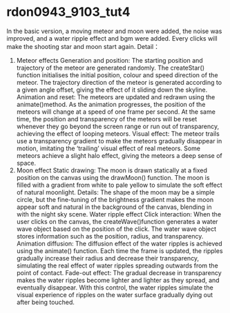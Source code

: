 # rdon0943_9103_tut4
In the basic version, a moving meteor and moon were added, the noise was improved, and a water ripple effect and bgm were added.
Every clicks will make the shooting star and moon start again.
Detail：
1. Meteor effects
Generation and position:
The starting position and trajectory of the meteor are generated randomly. The createStar() function initialises the initial position, colour and speed direction of the meteor. The trajectory direction of the meteor is generated according to a given angle offset, giving the effect of it sliding down the skyline.
Animation and reset:
The meteors are updated and redrawn using the animate()method. As the animation progresses, the position of the meteors will change at a speed of one frame per second. At the same time, the position and transparency of the meteors will be reset whenever they go beyond the screen range or run out of transparency, achieving the effect of looping meteors.
Visual effect:
The meteor trails use a transparency gradient to make the meteors gradually disappear in motion, imitating the ‘trailing’ visual effect of real meteors. Some meteors achieve a slight halo effect, giving the meteors a deep sense of space.
2. Moon effect
Static drawing:
The moon is drawn statically at a fixed position on the canvas using the drawMoon() function. The moon is filled with a gradient from white to pale yellow to simulate the soft effect of natural moonlight.
Details: The shape of the moon may be a simple circle, but the fine-tuning of the brightness gradient makes the moon appear soft and natural in the background of the canvas, blending in with the night sky scene.
Water ripple effect
Click interaction:
When the user clicks on the canvas, the createWave()function generates a water wave object based on the position of the click. The water wave object stores information such as the position, radius, and transparency.
Animation diffusion: The diffusion effect of the water ripples is achieved using the animate() function. Each time the frame is updated, the ripples gradually increase their radius and decrease their transparency, simulating the real effect of water ripples spreading outwards from the point of contact.
Fade-out effect: The gradual decrease in transparency makes the water ripples become lighter and lighter as they spread, and eventually disappear. With this control, the water ripples simulate the visual experience of ripples on the water surface gradually dying out after being touched.
